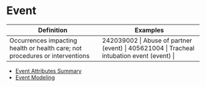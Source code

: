 # Event

| Definition                                                                   | Examples                                                                                   |
| ---------------------------------------------------------------------------- | ------------------------------------------------------------------------------------------ |
| Occurrences impacting health or health care; not procedures or interventions | 242039002 \| Abuse of partner (event) \| 405621004 \| Tracheal intubation event (event) \| |

* [Event Attributes Summary](event-attributes-summary.md)
* [Event Modeling](event-modeling.md)
